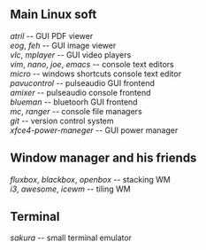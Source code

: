 ## Main Linux soft
*atril* -- GUI PDF viewer  
*eog*, *feh* -- GUI image viewer  
*vlc*, *mplayer* -- GUI video players  
*vim*, *nano*, *joe*, *emacs* -- console text editors  
*micro* -- windows shortcuts console text editor  
*pavucontrol* -- pulseaudio GUI frontend  
*amixer* -- pulseaudio console frontend  
*blueman* -- bluetoorh GUI frontend  
*mc*, *ranger* -- console file managers  
*git* -- version control system  
*xfce4-power-maneger* -- GUI power manager  

## Window manager and his friends
*fluxbox*, *blackbox*, *openbox* -- stacking WM  
*i3*, *awesome*, *icewm* -- tiling WM  

## Terminal
*sakura* -- small terminal emulator  

